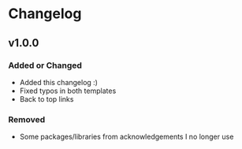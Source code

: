 # Changelog

## v1.0.0

### Added or Changed
- Added this changelog :)
- Fixed typos in both templates
- Back to top links

### Removed

- Some packages/libraries from acknowledgements I no longer use